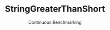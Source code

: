 ---
layout: default
title: StringGreaterThanShort
subtitle: Continuous Benchmarking
selected: String
expanded: Benchmarking
benchmark: /individual_results/StringGreaterThanShort.html
---